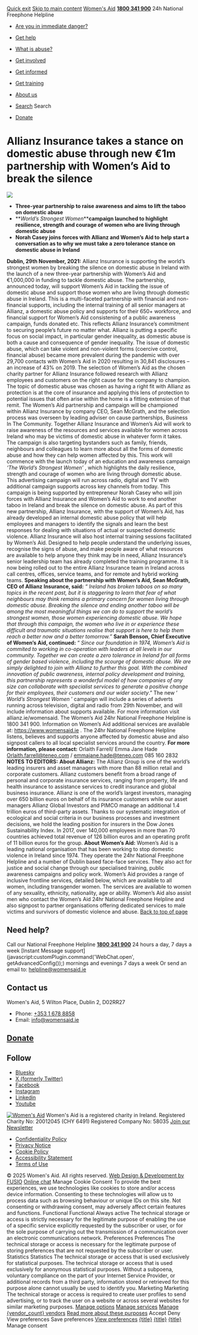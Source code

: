 [Quick exit](https://www.womensaid.ie/get-informed/news-events/media-releases/allianz-insurance-takes-a-stance-on-domestic-abuse/#exit)
[Skip to main content](https://www.womensaid.ie/get-informed/news-events/media-releases/allianz-insurance-takes-a-stance-on-domestic-abuse/#pagecontent "Skip to main content")
[Women's Aid](https://www.womensaid.ie/)
**[1800 341 900](tel:1800341900)** 24h National Freephone Helpline
  * [Are you in immediate danger?](https://www.womensaid.ie/are-you-in-immediate-danger/)
  * [Get help](https://www.womensaid.ie/get-help/)
  * [What is abuse?](https://www.womensaid.ie/what-is-abuse/)
  * [Get involved](https://www.womensaid.ie/get-involved/)
  * [Get informed](https://www.womensaid.ie/get-informed/)
  * [Get training](https://www.womensaid.ie/get-training/)
  * [About us](https://www.womensaid.ie/about-us/)


  * [Search](https://www.womensaid.ie/get-informed/news-events/media-releases/allianz-insurance-takes-a-stance-on-domestic-abuse/)
Search
  * [Donate](https://www.womensaid.ie/get-involved/donate/)


# Allianz Insurance takes a stance on domestic abuse through new €1m partnership with Women’s Aid to break the silence
[![](https://www.womensaid.ie/app/uploads/2023/05/167960452858575273-1024x576.png)](https://www.womensaid.ie/app/uploads/2023/05/167960452858575273.png)
  * **Three-year partnership to raise awareness and aims to lift the taboo on domestic abuse**
  * **_World’s Strongest Women_****campaign launched to highlight resilience, strength and courage of women who are living through domestic abuse**
  * **Norah Casey joins forces with Allianz and Women’s Aid to help start a conversation as to why we must take a zero tolerance stance on domestic abuse in Ireland**


**Dublin, 29th November, 2021:** Allianz Insurance is supporting the world’s strongest women by breaking the silence on domestic abuse in Ireland with the launch of a new three-year partnership with Women’s Aid and €1,000,000 in funding to tackle domestic abuse. The partnership, announced today, will support Women’s Aid in tackling the issue of domestic abuse and support those women who are living through domestic abuse in Ireland.
This is a multi-faceted partnership with financial and non-financial supports, including the internal training of all senior managers at Allianz, a domestic abuse policy and supports for their 650+ workforce, and financial support for Women’s Aid consistening of a public awareness campaign, funds donated etc. This reflects Allianz Insurance’s commitment to securing people’s future no matter what. Allianz is putting a specific focus on social impact, in particular gender inequality, as domestic abuse is both a cause and consequence of gender inequality. The issue of domestic abuse, which can take violent and non-violent forms (coercive control, financial abuse) became more prevalent during the pandemic with over 29,700 contacts with Women’s Aid in 2020 resulting in 30,841 disclosures – an increase of 43% on 2019. 
The selection of Women’s Aid as the chosen charity partner for Allianz Insurance followed research with Allianz employees and customers on the right cause for the company to champion. The topic of domestic abuse was chosen as having a right fit with Allianz as protection is at the core of insurance and applying this lens of protection to potential issues that often arise within the home is a fitting extension of that remit. The Women’s Aid partnership and campaign will be championed within Allianz Insurance by company CEO, Sean McGrath, and the selection process was overseen by leading adviser on cause partnerships, Business In The Community.
Together Allianz Insurance and Women’s Aid will work to raise awareness of the resources and services available for women across Ireland who may be victims of domestic abuse in whatever form it takes. The campaign is also targeting bystanders such as family, friends, neighbours and colleagues to learn more about all the forms of domestic abuse and how they can help women affected by this. This work will commence with the launch today of an education and awareness campaign  _‘The World’s Strongest Women’_ , which highlights the daily resilience, strength and courage of women who are living through domestic abuse. This advertising campaign will run across radio, digital and TV with additional campaign supports across key channels from today. This campaign is being supported by entrepreneur Norah Casey who will join forces with Allianz Insurance and Women’s Aid to work to end another taboo in Ireland and break the silence on domestic abuse.
As part of this new partnership, Allianz Insurance, with the support of Women’s Aid, has already developed an internal domestic abuse policy that will help employees and managers to identify the signals and learn the best responses for dealing with situations of actual or suspected domestic violence. Allianz Insurance will also host internal training sessions facilitated by Women’s Aid. Designed to help people understand the underlying issues, recognise the signs of abuse, and make people aware of what resources are available to help anyone they think may be in need, Allianz Insurance’s senior leadership team has already completed the training programme. It is now being rolled out to the entire Allianz Insurance team in Ireland across call centres, offices, service teams, and for remote and hybrid working teams.
**Speaking about the partnership with Women’s Aid, Sean McGrath, CEO of Allianz Insurance, said:**  _“_ _Ireland has broken taboos on so many topics in the recent past, but it is staggering to learn that fear of what neighbours may think remains a primary concern for women living through domestic abuse. Breaking the silence and ending another taboo will be among the most meaningful things we can do to support the world’s strongest women, those women experiencing domestic abuse. We hope that through this campaign, the women who live in or experience these difficult and traumatic situations realise that support is here to help them reach a better now and a better tomorrow.”_
**Sarah Benson, Chief Executive of Women’s Aid, continued:**
“ _Since our foundation in 1974, Women’s Aid is commited to working in co-operation with leaders at all levels in our community. Together we can create a zero tolerance in Ireland for all forms of gender based violence, including the scourge of domestic abuse. We are simply delighted to join with Allianz to further this goal. With the combined innovation of public awareness, internal policy development and training, this partnership represents a wonderful model of how companies of any size can collaborate with specialist services to generate a positive change for their employees, their customers and our wider society_.”
The new ‘ _World’s Strongest Women_ ’ campaign will include a series of adverts running across television, digital and radio from 29th November, and will include information about supports available. For more information visit allianz.ie/womensaid.
The Women’s Aid 24hr National Freephone Helpline is 1800 341 900. Information on Women’s Aid additional services are available at: https://www.womensaid.ie . The 24hr National Freephone Helpline listens, believes and supports anyone affected by domestic abuse and also signpost callers to all local specialist services around the country.
**For more information, please contact:**
Orlaith Farrell/ Emma Jane Hade
Orlaith.farrell@teneo.com / emmajane.hade@teneo.com
085 160 2832
**NOTES TO EDITORS:**
**About Allianz:**
The Allianz Group is one of the world’s leading insurers and asset managers with more than 88 million retail and corporate customers. Allianz customers benefit from a broad range of personal and corporate insurance services, ranging from property, life and health insurance to assistance services to credit insurance and global business insurance. Allianz is one of the world’s largest investors, managing over 650 billion euros on behalf of its insurance customers while our asset managers Allianz Global Investors and PIMCO manage an additional 1.4 trillion euros of third-party assets. Thanks to our systematic integration of ecological and social criteria in our business processes and investment decisions, we hold the leading position for insurers in the Dow Jones Sustainability Index. In 2017, over 140,000 employees in more than 70 countries achieved total revenue of 126 billion euros and an operating profit of 11 billion euros for the group.
**About Women’s Aid:**
Women’s Aid is a leading national organisation that has been working to stop domestic violence in Ireland since 1974. They operate the 24hr National Freephone Helpline and a number of Dublin based face-face services. They also act for justice and social change through our specialised training, public awareness campaigns and policy work.
Women’s Aid provides a range of inclusive frontline services, detailed below, which are available to all women, including transgender women. The services are available to women of any sexuality, ethnicity, nationality, age or ability. Women’s Aid also assist men who contact the Women’s Aid 24hr National Freephone Helpline and also signpost to partner organisations offering dedicated services to male victims and survivors of domestic violence and abuse.
[Back to top of page](https://www.womensaid.ie/get-informed/news-events/media-releases/allianz-insurance-takes-a-stance-on-domestic-abuse/#top)
## Need help?
Call our National Freephone Helpline **[1800 341 900](tel:1800341900)** 24 hours a day, 7 days a week 
[Instant Message support](javascript:customPlugin.command\('WebChat.open', getAdvancedConfig\(\)\);) mornings and evenings 7 days a week
Or send an email to: helpline@womensaid.ie
## Contact us
Women's Aid, 5 Wilton Place, Dublin 2, D02RR27
  * Phone: [+353 1 678 8858](tel:+35316788858)
  * Email: info@womensaid.ie


## [Donate](https://www.womensaid.ie/get-involved/donate/)
## Follow
  * [Bluesky](https://bsky.app/profile/womensaidireland.bsky.social)
  * [X (formerly Twitter)](https://x.com/Womens_Aid)
  * [Facebook](https://www.facebook.com/womensaid.ie)
  * [Instagram](https://www.instagram.com/womens.aid)
  * [Linkedin](https://www.linkedin.com/company/women's-aid/)
  * [Youtube](https://www.youtube.com/@womensaidireland)


[![Women's Aid](https://www.womensaid.ie/app/themes/womensaidsage9/resources/assets/img/womens-aid-logo-white.svg)](https://www.womensaid.ie/get-informed/news-events/media-releases/allianz-insurance-takes-a-stance-on-domestic-abuse/)
Women's Aid is a registered charity in Ireland.
Registered Charity No: 20012045 (CHY 6491) Registered Company No: 58035
[Join our Newsletter](https://www.womensaid.ie/get-informed/news-events/newsletter/)
  * [Confidentiality Policy](https://www.womensaid.ie/about-us/compliance/confidentiality-policy/)
  * [Privacy Notice](https://www.womensaid.ie/about-us/compliance/privacy-notice/)
  * [Cookie Policy](https://www.womensaid.ie/about-us/compliance/cookie-policy/)
  * [Accessibility Statement](https://www.womensaid.ie/about-us/compliance/accessibility-statement/)
  * [Terms of Use](https://www.womensaid.ie/about-us/compliance/terms-of-use/)


© 2025 Women's Aid. All rights reserved. [Web Design & Development by FUSIO](https://www.fusio.net/?utm_source=WomensAid&utm_medium=Website&utm_campaign=ClientLinks)
[Online chat](https://www.womensaid.ie/get-informed/news-events/media-releases/allianz-insurance-takes-a-stance-on-domestic-abuse/#chat)
Manage Cookie Consent
To provide the best experiences, we use technologies like cookies to store and/or access device information. Consenting to these technologies will allow us to process data such as browsing behaviour or unique IDs on this site. Not consenting or withdrawing consent, may adversely affect certain features and functions.
Functional Functional Always active 
The technical storage or access is strictly necessary for the legitimate purpose of enabling the use of a specific service explicitly requested by the subscriber or user, or for the sole purpose of carrying out the transmission of a communication over an electronic communications network.
Preferences Preferences
The technical storage or access is necessary for the legitimate purpose of storing preferences that are not requested by the subscriber or user.
Statistics Statistics
The technical storage or access that is used exclusively for statistical purposes. The technical storage or access that is used exclusively for anonymous statistical purposes. Without a subpoena, voluntary compliance on the part of your Internet Service Provider, or additional records from a third party, information stored or retrieved for this purpose alone cannot usually be used to identify you.
Marketing Marketing
The technical storage or access is required to create user profiles to send advertising, or to track the user on a website or across several websites for similar marketing purposes.
[Manage options](https://www.womensaid.ie/get-informed/news-events/media-releases/allianz-insurance-takes-a-stance-on-domestic-abuse/) [Manage services](https://www.womensaid.ie/get-informed/news-events/media-releases/allianz-insurance-takes-a-stance-on-domestic-abuse/) [Manage {vendor_count} vendors](https://www.womensaid.ie/get-informed/news-events/media-releases/allianz-insurance-takes-a-stance-on-domestic-abuse/) [Read more about these purposes](https://cookiedatabase.org/tcf/purposes/)
Accept Deny View preferences Save preferences [View preferences](https://www.womensaid.ie/get-informed/news-events/media-releases/allianz-insurance-takes-a-stance-on-domestic-abuse/)
[{title}](https://www.womensaid.ie/get-informed/news-events/media-releases/allianz-insurance-takes-a-stance-on-domestic-abuse/) [{title}](https://www.womensaid.ie/get-informed/news-events/media-releases/allianz-insurance-takes-a-stance-on-domestic-abuse/) [{title}](https://www.womensaid.ie/get-informed/news-events/media-releases/allianz-insurance-takes-a-stance-on-domestic-abuse/)
Manage consent
